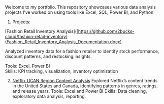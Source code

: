 Welcome to my portfolio. This repository showcases various data analysis projects I've worked on using tools like Excel, SQL, Power BI, and Python.

1. Projects:

[Fashion Retail Inventory Analysis]([https://github.com/2bucks-cloud/fashion-retail-inventory](Fashion_Retail_Inventory_Analysis_Documentation.docx)

Analyzed inventory data for a fashion retailer to identify stock performance, discount patterns, and restocking insights.

Tools: Excel, Power BI  
Skills: KPI tracking, visualization, inventory optimization

2. [Netflix UCAN Region Content Analysis](https://github.com/2bucks-cloud/netflix-ucan-analysis)
Explored Netflix’s content trends in the United States and Canada, identifying patterns in genres, ratings, and release years.
Tools: Excel and Power BI
Dkills: Data cleaning, exploratory data analysis, reporting.

